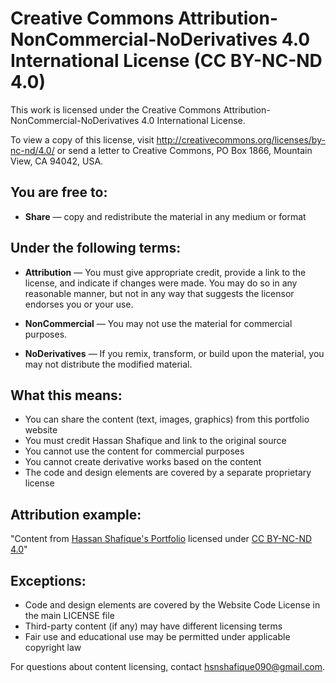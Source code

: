 # Creative Commons Attribution-NonCommercial-NoDerivatives 4.0 International License (CC BY-NC-ND 4.0)

This work is licensed under the Creative Commons Attribution-NonCommercial-NoDerivatives 4.0 International License.

To view a copy of this license, visit http://creativecommons.org/licenses/by-nc-nd/4.0/ or send a letter to Creative Commons, PO Box 1866, Mountain View, CA 94042, USA.

## You are free to:

- **Share** — copy and redistribute the material in any medium or format

## Under the following terms:

- **Attribution** — You must give appropriate credit, provide a link to the license, and indicate if changes were made. You may do so in any reasonable manner, but not in any way that suggests the licensor endorses you or your use.

- **NonCommercial** — You may not use the material for commercial purposes.

- **NoDerivatives** — If you remix, transform, or build upon the material, you may not distribute the modified material.

## What this means:

- You can share the content (text, images, graphics) from this portfolio website
- You must credit Hassan Shafique and link to the original source
- You cannot use the content for commercial purposes
- You cannot create derivative works based on the content
- The code and design elements are covered by a separate proprietary license

## Attribution example:

"Content from [Hassan Shafique's Portfolio](https://hassanx.tech) licensed under [CC BY-NC-ND 4.0](http://creativecommons.org/licenses/by-nc-nd/4.0/)"

## Exceptions:

- Code and design elements are covered by the Website Code License in the main LICENSE file
- Third-party content (if any) may have different licensing terms
- Fair use and educational use may be permitted under applicable copyright law

For questions about content licensing, contact [hsnshafique090@gmail.com](mailto:hsnshafique090@gmail.com).
